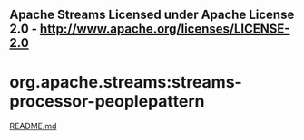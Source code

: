 Apache Streams
Licensed under Apache License 2.0 - http://www.apache.org/licenses/LICENSE-2.0
--------------------------------------------------------------------------------

org.apache.streams:streams-processor-peoplepattern
===========================================

[README.md](src/site/markdown/index.md "README")
